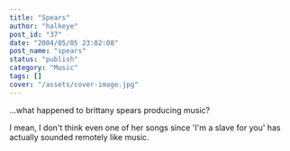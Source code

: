 ```yaml
---
title: "Spears"
author: "halkeye"
post_id: "37"
date: "2004/05/05 23:02:08"
post_name: "spears"
status: "publish"
category: "Music"
tags: []
cover: "/assets/cover-image.jpg"
---
```


...what happened to brittany spears producing music?

I mean, I don't think even one of her songs since 'I'm a slave for you' has actually sounded remotely like music.
